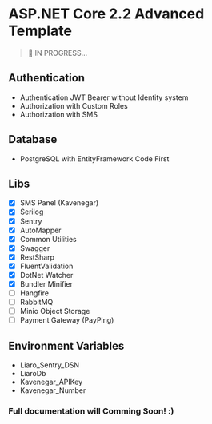 # ASP.NET Core 2.2 Advanced Template

> :wrench: IN PROGRESS...

## Authentication

- Authentication JWT Bearer without Identity system
- Authorization with Custom Roles
- Authorization with SMS

## Database

- PostgreSQL with EntityFramework Code First

## Libs

- [X] SMS Panel (Kavenegar)
- [X] Serilog
- [X] Sentry
- [X] AutoMapper
- [X] Common Utilities
- [X] Swagger
- [X] RestSharp
- [X] FluentValidation
- [X] DotNet Watcher
- [X] Bundler Minifier
- [ ] Hangfire
- [ ] RabbitMQ
- [ ] Minio Object Storage
- [ ] Payment Gateway (PayPing)

## Environment Variables

- Liaro_Sentry_DSN
- LiaroDb
- Kavenegar_APIKey
- Kavenegar_Number

### Full documentation will Comming Soon! :)
